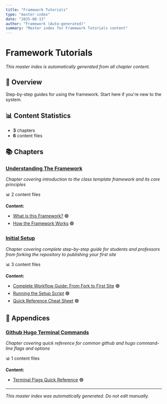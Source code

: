 ```yaml
---
title: "Framework Tutorials"
type: "master-index"
date: "2025-08-13"
author: "Framework (Auto-generated)"
summary: "Master index for Framework Tutorials content"
---
```


# Framework Tutorials

*This master index is automatically generated from all chapter content.*

## 📖 Overview

Step-by-step guides for using the framework. Start here if you're new to the system.

## 📊 Content Statistics

- **3** chapters
- **6** content files

## 📚 Chapters

### [Understanding The Framework](01_understanding_the_framework/00_index.md)
*Chapter covering introduction to the class template framework and its core principles*

📊 2 content files

**Content:**
- [What is this Framework?](01_understanding_the_framework/01_what_is_this_framework.md) 🟢
- [How the Framework Works](01_understanding_the_framework/02_how_it_works_overview.md) 🟢

### [Initial Setup](02_initial_setup/00_index.md)
*Chapter covering complete step-by-step guide for students and professors from forking the repository to publishing your first site*

📊 3 content files

**Content:**
- [Complete Workflow Guide: From Fork to First Site](02_initial_setup/01_complete_workflow_guide.md) 🟢
- [Running the Setup Script](02_initial_setup/05_running_the_setup_script.md) 🟢
- [Quick Reference Cheat Sheet](02_initial_setup/A_quick_reference_cheat_sheet.md) 🟢

## 📎 Appendices

### [Github Hugo Terminal Commands](A_github_hugo_terminal_commands/00_index.md)
*Chapter covering quick reference for common github and hugo command-line flags and options*

📊 1 content files

**Content:**
- [Terminal Flags Quick Reference](A_github_hugo_terminal_commands/01_terminal_flags_quick_reference.md) 🟢

---

*This master index was automatically generated. Do not edit manually.*